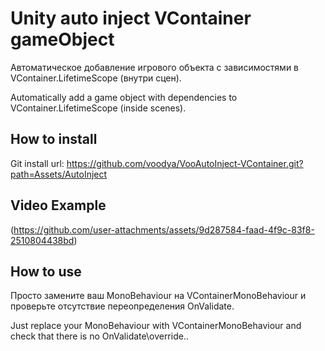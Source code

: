 
# Unity auto inject VContainer gameObject

Автоматическое добавление игрового объекта с зависимостями в VContainer.LifetimeScope (внутри сцен).

Automatically add a game object with dependencies to VContainer.LifetimeScope (inside scenes).




## How to install

Git install url: https://github.com/voodya/VooAutoInject-VContainer.git?path=Assets/AutoInject
## Video Example

(https://github.com/user-attachments/assets/9d287584-faad-4f9c-83f8-2510804438bd)


## How to use

Просто замените ваш MonoBehaviour на VContainerMonoBehaviour и проверьте отсутствие переопределения OnValidate.

Just replace your MonoBehaviour with VContainerMonoBehaviour and check that there is no OnValidate\override..




